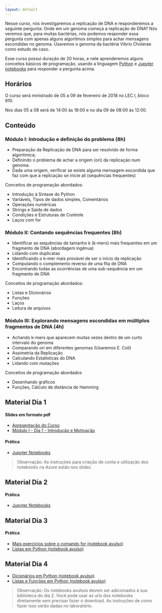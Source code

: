 ```yaml
---
layout: default
---
```


Nesse curso, nós investigaremos a replicação de DNA e responderemos a seguinte pergunta: Onde em um genoma começa a replicação de DNA? Nós veremos que, para muitas bactérias, nós podemos responder essa pergunta com apenas alguns algoritmos simples para achar mensagens escondidas no genoma. Usaremos o genoma da bactéria Vibrio Cholerae como estudo de caso.

Esse curso possui duração de 20 horas, e nele  aprenderemos alguns conceitos básicos de programação, usando a linguagem [Python](https://www.python.org/) e [Jupyter notebooks](http://jupyter.org/) para responder a pergunta acima.

## Horários
O curso será ministrado de 05 a 09 de fevereiro de 2018 no LEC I, bloco 910.

Nos dias 05 a 08 será de 14:00 às 18:00 e no dia 09 de 08:00 às 12:00.

## Conteúdo

### Módulo I: Introdução e definição do problema (8h)
- Preparação da Replicação de DNA para ser resolvido de forma algorítmica;
- Definindo o problema de achar a origem (ori) da replicação num genoma.
- Dada uma origem, verificar se existe alguma mensagem escondida que faz com que a replicação se inicie ali (sequências frequentes)

Conceitos de programação abordados:
- Introdução à Sintaxe do Python
- Variáveis, Tipos de dados simples, Comentários
- Operações numéricas
- Strings e Saída de dados
- Condições e Estruturas de Controle
- Laços com for

### Módulo II: Contando sequências frequentes (8h)
- Identificar as sequências de tamanho k (k-mers) mais frequentes em um fragmento de DNA (abordagem ingênua)
- Lidando com duplicatas
- Identificando o k-mer mais provável de ser o início da replicação
- Computando o complemento reverso de uma fita de DNA
- Encontrando todas as ocorrências de uma sub-sequência em um fragmento de DNA

Conceitos de programação abordados:
- Listas e Dicionários
- Funções
- Laços
- Leitura de arquivos

### Módulo III: Explorando mensagens escondidas em múltiplos fragmentos de DNA (4h)
- Achando k-mers que aparecem muitas vezes dentro de um curto intervalo do genoma
- Comparando ori em diferentes genomas (Usaremos E. Coli)
- Assimetria da Replicação
- Calculando Estatísticas do DNA 
- Lidando com mutações

Conceitos de programação abordados
- Desenhando gráficos
- Funções, Cálculo de distância de Hamming

## Material Dia 1

#### Slides em formato pdf
* [Apresentação do Curso](https://drive.google.com/open?id=1JbgDdvtziyqTw2KzHFxZinicnNZ2rr_K)
* [Módulo I - Dia 1 - Introdução e Motivação](https://drive.google.com/open?id=1JjRxWLSCNLDl3rWO5SWIhpMpm3cEffuV)

#### Prática
* [Jupyter Notebooks](https://notebooks.azure.com/emanueles/libraries/biopython-dia1)

> Observação: As instruções para criação de conta e utilização dos notebooks na Azure estão nos slides.
> 

## Material Dia 2

#### Prática
* [Jupyter Notebooks](https://notebooks.azure.com/emanueles/libraries/biopython-dia2)

## Material Dia 3

#### Prática
* [Mais exercícios sobre o comando for (notebook avulso)](https://raw.githubusercontent.com/emanueles/biopython/master/notebooks/05-for-exercicios.ipynb)
* [Listas em Python (notebook avulso)](https://raw.githubusercontent.com/emanueles/biopython/master/notebooks/08-listas.ipynb)

## Material Dia 4

* [Dicionários em Python (notebook avulso)](https://raw.githubusercontent.com/emanueles/biopython/master/notebooks/09-dicionarios.ipynb)
* [Listas e Funções em Python (notebook avulso)](https://raw.githubusercontent.com/emanueles/biopython/master/notebooks/10-listas-funcoes.ipynb)


> Observação: Os notebooks avulsos devem ser adicionados à sua biblioteca do dia 2. Você pode usar as urls dos notebooks diretamente sem precisar fazer o download. As instruções de como fazer isso serão dadas no laboratório.
